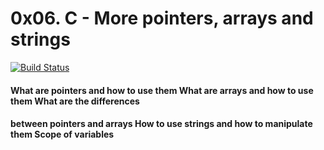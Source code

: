 # 0x06. C - More pointers, arrays and strings
[![Build Status](https://travis-ci.org/joemccann/dillinger.svg?branch=master)]()
#### What are pointers and how to use them What are arrays and how to use them What are the differences 
#### between pointers and arrays How to use strings and how to manipulate them Scope of variables

